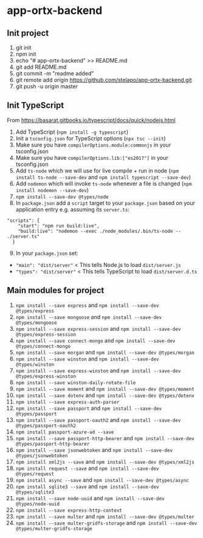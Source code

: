 # app-ortx-backend #

## Init project ##
1. git init
2. npm init
3. echo "# app-ortx-backend" >> README.md
4. git add README.md
5. git commit -m "readme added"
6. git remote add origin https://github.com/stelapo/app-ortx-backend.git
7. git push -u origin master

## Init TypeScript ##
From https://basarat.gitbooks.io/typescript/docs/quick/nodejs.html
1. Add TypeScript (`npm install -g typescript`)
2. Init a `tsconfig.json` for TypeScript options (`npx tsc --init`)
3. Make sure you have `compilerOptions.module:commonjs` in your tsconfig.json
4. Make sure you have `compilerOptions.lib:["es2017"]` in your tsconfig.json
5. Add `ts-node` which we will use for live compile + run in node (`npm install ts-node --save-dev` and `npm install typescript --save-dev`)
6. Add `nodemon` which will invoke `ts-node` whenever a file is changed (`npm install nodemon --save-dev`)
7. `npm install --save-dev @types/node`
8. In `package.json` add a `script` target to your `package.json` based on your application entry e.g. assuming its `server.ts`:
```
"scripts": {
    "start": "npm run build:live",
    "build:live": "nodemon --exec ./node_modules/.bin/ts-node -- ./server.ts"
  }
```
9. In your `package.json` set:
 - `"main": "dist/server"` < This tells Node.js to load `dist/server.js`
 - `"types": "dist/server"` < This tells TypeScript to load `dist/server.d.ts`

## Main modules for project ##
1. `npm install --save express` and `npm install --save-dev @types/express`
2. `npm install --save mongoose` and `npm install --save-dev @types/mongoose`
3. `npm install --save express-session` and `npm install --save-dev @types/express-session`
4. `npm install --save connect-mongo` and `npm install --save-dev @types/connect-mongo`
5. `npm install --save morgan` and `npm install --save-dev @types/morgan`
6. `npm install --save winston` and `npm install --save-dev @types/winston`
7. `npm install --save express-winston` and `npm install --save-dev @types/express-winston`
8. `npm install --save winston-daily-rotate-file`
9. `npm install --save moment` and `npm install --save-dev @types/moment`
10. `npm install --save dotenv` and `npm install --save-dev @types/dotenv`
11. `npm install --save express-auth-parser`
12. `npm install --save passport` and `npm install --save-dev @types/passport`
13. `npm install --save passport-oauth2` and `npm install --save-dev @types/passport-oauth2`
14. `npm install passport-azure-ad --save`
15. `npm install --save passport-http-bearer` and `npm install --save-dev @types/passport-http-bearer`
16. `npm install --save jsonwebtoken` and `npm install --save-dev @types/jsonwebtoken`
17. `npm install xml2js --save` and `npm install --save-dev @types/xml2js`
18. `npm install request --save` and `npm install --save-dev @types/request`
19. `npm install async --save` and `npm install --save-dev @types/async`
20. `npm install sqlite3 --save` and `npm install --save-dev @types/sqlite3`
21. `npm install --save node-uuid` and `npm install --save-dev @types/node-uuid`
22. `npm install --save express-http-context`
23. `npm install --save multer` and `npm install --save-dev @types/multer`
24. `npm install --save multer-gridfs-storage` and `npm install --save-dev @types/multer-gridfs-storage`